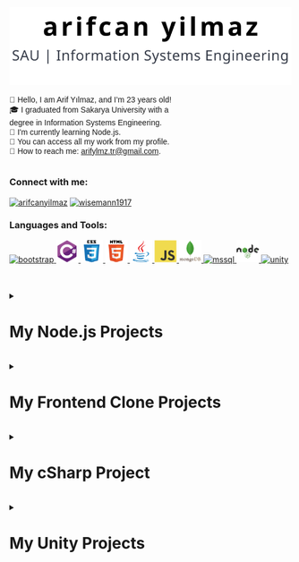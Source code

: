 <picture>
    <source srcset="Untitled (1).svg" media="(prefers-color-scheme: dark)" alt="Untitled">
    <source srcset="light theme.svg" media="(prefers-color-scheme: light)" alt="Light Theme">
    <img src="light theme.svg" alt="Light Theme">
</picture>


<div style="display: flex; align-items: flex-start;">
  <div style="margin-right: 20px; width: 300px;">
    <ul style="list-style-type: none; padding: 0;">
      <li><span style="font-family: Arial, sans-serif;">👋 Hello, I am Arif Yılmaz, and I’m 23 years old!</span></li>
      <li><span style="font-family: Arial, sans-serif;">🎓 I graduated from Sakarya University with a degree in Information Systems Engineering.</span></li>
      <li><span style="font-family: Arial, sans-serif;">🌱 I'm currently learning Node.js.</span></li>
      <li><span style="font-family: Arial, sans-serif;">📁 You can access all my work from my profile.</span></li>
      <li><span style="font-family: Arial, sans-serif;">📧 How to reach me: <a href="mailto:arifylmz.tr@gmail.com">arifylmz.tr@gmail.com</a>.</span></li>
    </ul>
  </div>
</div>
<h3 align="left">Connect with me:</h3>
<p align="left">
<a href="https://linkedin.com/in/arifcanyilmaz" target="blank"><img align="center" src="https://raw.githubusercontent.com/rahuldkjain/github-profile-readme-generator/master/src/images/icons/Social/linked-in-alt.svg" alt="arifcanyilmaz" height="30" width="40" /></a>
<a href="https://www.hackerrank.com/wisemann1917" target="blank"><img align="center" src="https://raw.githubusercontent.com/rahuldkjain/github-profile-readme-generator/master/src/images/icons/Social/hackerrank.svg" alt="wisemann1917" height="30" width="40" /></a>
</p>
<h3 align="left">Languages and Tools:</h3>
<p align="left"> <a href="https://getbootstrap.com" target="_blank" rel="noreferrer"> <img src="https://cdn.jsdelivr.net/npm/@fortawesome/fontawesome-free/svgs/brands/bootstrap.svg" alt="bootstrap" width="40" height="40"/> </a> <a href="https://www.w3schools.com/cs/" target="_blank" rel="noreferrer"> <img src="https://raw.githubusercontent.com/devicons/devicon/master/icons/csharp/csharp-original.svg" alt="csharp" width="40" height="40"/> </a> <a href="https://www.w3schools.com/css/" target="_blank" rel="noreferrer"> <img src="https://raw.githubusercontent.com/devicons/devicon/master/icons/css3/css3-original-wordmark.svg" alt="css3" width="40" height="40"/> </a> <a href="https://www.w3.org/html/" target="_blank" rel="noreferrer"> <img src="https://raw.githubusercontent.com/devicons/devicon/master/icons/html5/html5-original-wordmark.svg" alt="html5" width="40" height="40"/> </a> <a href="https://www.java.com" target="_blank" rel="noreferrer"> <img src="https://raw.githubusercontent.com/devicons/devicon/master/icons/java/java-original.svg" alt="java" width="40" height="40"/> </a> <a href="https://developer.mozilla.org/en-US/docs/Web/JavaScript" target="_blank" rel="noreferrer"> <img src="https://raw.githubusercontent.com/devicons/devicon/master/icons/javascript/javascript-original.svg" alt="javascript" width="40" height="40"/> </a> <a href="https://www.mongodb.com/" target="_blank" rel="noreferrer"> <img src="https://raw.githubusercontent.com/devicons/devicon/master/icons/mongodb/mongodb-original-wordmark.svg" alt="mongodb" width="40" height="40"/> </a> <a href="https://www.microsoft.com/en-us/sql-server" target="_blank" rel="noreferrer"> <img src="https://www.svgrepo.com/show/303229/microsoft-sql-server-logo.svg" alt="mssql" width="40" height="40"/> </a> <a href="https://nodejs.org" target="_blank" rel="noreferrer"> <img src="https://raw.githubusercontent.com/devicons/devicon/master/icons/nodejs/nodejs-original-wordmark.svg" alt="nodejs" width="40" height="40"/> </a> <a href="https://unity.com/" target="_blank" rel="noreferrer"> <img src="https://www.vectorlogo.zone/logos/unity3d/unity3d-icon.svg" alt="unity" width="40" height="40"/> </a> </p>
<br><br>

<details>
    <summary><h1>My Node.js Projects</h1></summary>

  <h2 align="center">1- <i>SmartEdu</i></h2>  
   <details>
     <summary>Open the Video.</summary>
       
  https://github.com/user-attachments/assets/70d8097d-9779-450b-beb9-463d5b86920f
  </details>
    
   <h2 align="center">2- <i>Pcat</i></h2>  
   <details>
     <summary>Open the Video.</summary>
       
  https://github.com/user-attachments/assets/35bfae2d-8eaf-4620-85f7-7b31d8bd325b
  </details>

  <h2 align="center">3- <i>Clean Blog</i></h2>  
  <details>
  <summary>Open the Video.</summary>

  https://github.com/user-attachments/assets/83a31333-6c6f-4a77-bf4e-7bda3e44b08d
  </details>
</details> 
<br>






<details>
  <summary><h1>My Frontend Clone Projects</h1></summary>
  
  <h2 align="center">1- <i>Instagram Clone</i></h2>  
  <details>
  <summary>Open the Image.</summary>
    
  ![Instagram Clone](https://github.com/user-attachments/assets/26672940-5ac5-4d49-a92c-a9ae42890db6)
  </details>

  
  <h2 align="center">2- <i>Linkedin Clone</i></h2>  
  <details>
  <summary>Open the Image.</summary>
    
  ![Linkedin Clone](https://github.com/user-attachments/assets/28f8a191-c404-4ae7-a99e-23e1ea22bba0)
  </details>
  
  
  <h2 align="center">3- <i>Medium Clone</i></h2>  
  <details>
  <summary>Open the Image.</summary> 
    
  ![Medium Clone](https://github.com/user-attachments/assets/d6797802-7cb7-444b-a6e7-8b5222f49880)
  </details>

</details>
<br>






<details>
  <summary><h1>My cSharp Project</h1></summary>
  
  <h2 align="center">1- <i>EyeCareClinic</i></h2>  
  <details>
  <summary>Open The Image.</summary>
  
  ![eyecareclinic](https://github.com/user-attachments/assets/29531333-59b8-406e-9eb8-9837e7e81395)
  </details>

  <h2 align="center">2- <i>TeknolojiAmbari-MVC_Project</i></h2>  
  <details>
    <summary>Open The Video.</summary>
    
  https://github.com/user-attachments/assets/db50d681-8d92-4e75-ba57-03fd9465fcea
  </details>
</details>
<br>







<details>
  <summary><h1>My Unity Projects</h1></summary>
  <h2 align="center">1- <i>Alone in The Space</i></h2>
  <details>
  <summary>Open the Video.</summary>
    
  https://github.com/user-attachments/assets/d785f65b-50a5-4bc0-8157-9a86b28195ca
  </details>
  <h2 align="center">2- <i>Happy Ball</i></h2>
  <details>
  <summary>Open the Video.</summary>
    
  https://github.com/user-attachments/assets/49101af0-1d83-44af-9bdc-5fe8d3a6a956
  </details>
  <h2 align="center">3- <i>Happy Ball:Last Dance</i></h2>
  <details>
  <summary>Open the Video.</summary>
    
  https://github.com/user-attachments/assets/b77f6b7c-bfd4-445c-869b-adf428ef4146
  </details>
</details>


